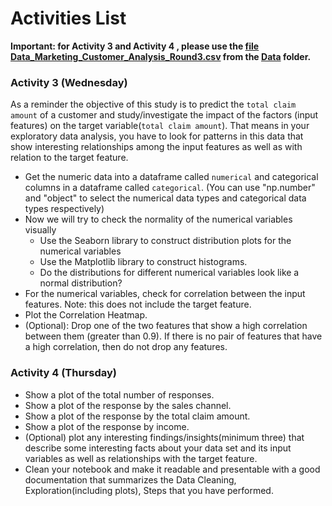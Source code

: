 # Activities List

<b>Important: for Activity 3 and Activity 4 , please use the [file Data_Marketing_Customer_Analysis_Round3.csv](./Data/Data_Marketing_Customer_Analysis_Round3.csv) from the [Data](./Data) folder.</b>

### Activity 3 (Wednesday)
As a reminder the objective of this study is to predict the `total claim amount` of a customer and study/investigate the impact of the factors (input features) on the target variable(`total claim amount`). That means in your exploratory data analysis, you have to look for patterns in this data that show interesting relationships among the input features as well as with relation to the target feature.
- Get the numeric data into a dataframe called `numerical` and categorical columns in a dataframe called `categorical`.
(You can use "np.number" and "object" to select the numerical data types and categorical data types respectively)
- Now we will try to check the normality of the numerical variables visually
  - Use the Seaborn library to construct distribution plots for the numerical variables
  - Use the Matplotlib library to construct histograms.
  - Do the distributions for different numerical variables look like a normal distribution? 
- For the numerical variables, check for correlation between the input features. Note: this does not include the target feature.
- Plot the Correlation Heatmap.
- (Optional): Drop one of the two features that show a high correlation between them (greater than 0.9). If there is no pair of features that have a high correlation, then do not drop any features.

### Activity 4 (Thursday)

- Show a plot of the total number of responses.
- Show a plot of the response by the sales channel.
- Show a plot of the response by the total claim amount.
- Show a plot of the response by income.
- (Optional) plot any interesting findings/insights(minimum three) that describe some interesting facts about your data set and its input variables as well as relationships with the target feature.
- Clean your notebook and make it readable and presentable with a good documentation that summarizes the Data Cleaning, Exploration(including plots), Steps that you have performed.
